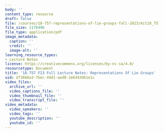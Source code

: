 ```yaml
---
body: ''
content_type: resource
draft: false
file: /courses/18-757-representations-of-lie-groups-fall-2023/mit18_757_f23_lec_full.pdf
file_size: 1176496
file_type: application/pdf
image_metadata:
  caption: ''
  credit: ''
  image-alt: ''
learning_resource_types:
- Lecture Notes
license: https://creativecommons.org/licenses/by-nc-sa/4.0/
resourcetype: Document
title: '18.757 F23 Full Lecture Notes: Representations Of Lie Groups'
uid: df3666a3-7bec-44d1-aed0-2e6343d61e1c
video_files:
  archive_url: ''
  video_captions_file: ''
  video_thumbnail_file: ''
  video_transcript_file: ''
video_metadata:
  video_speakers: ''
  video_tags: ''
  youtube_description: ''
  youtube_id: ''
---
```

